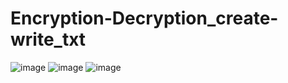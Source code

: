 # Encryption-Decryption_create-write_txt
![image](https://user-images.githubusercontent.com/107072477/226091901-f658e8d3-746b-4a66-89ce-60d795f23df5.png)
![image](https://user-images.githubusercontent.com/107072477/226091923-09dda813-d8c5-4b0f-8a74-1c72369f1277.png)
![image](https://user-images.githubusercontent.com/107072477/226091952-69ce2675-2e42-4ead-a148-c0b9c12aafd7.png)
